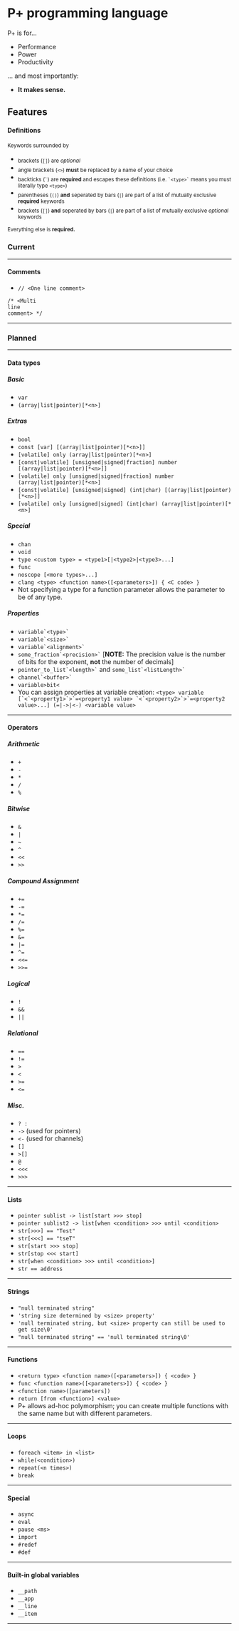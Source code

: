 # P+ programming language
P+ is for...
* Performance
* Power
* Productivity

... and most importantly:
* **It makes sense.**

## Features
#### Definitions
<sup>Keywords surrounded by</sup>
* <sub>brackets (`[]`) are *optional*</sub>
* <sub>angle brackets (`<>`) **must** be replaced by a name of your choice</sub>
* <sub>backticks (`` ` ``) are **required** and escapes these definitions (i.e. `` `<type>` `` means you must literally type `<type>`)</sub>
* <sub>parentheses (`()`) **and** seperated by bars (`|`) are part of a list of mutually exclusive **required** keywords</sub>
* <sub>brackets (`[]`) **and** seperated by bars (`|`) are part of a list of mutually exclusive *optional* keywords</sub>

<sub>Everything else is **required.**</sub>

### Current

--------

#### Comments
* `// <One line comment>`

```
/* <Multi
line
comment> */
```

--------

### Planned

--------

#### Data types
##### Basic
* `var`
* `(array|list|pointer)[*<n>]`

##### Extras
* `bool`
* `const [var] [(array|list|pointer)[*<n>]]`
* `[volatile] only (array|list|pointer)[*<n>]`
* `[const|volatile] [unsigned|signed|fraction] number [(array|list|pointer)[*<n>]]`
* `[volatile] only [unsigned|signed|fraction] number (array|list|pointer)[*<n>]`
* `[const|volatile] [unsigned|signed] (int|char) [(array|list|pointer)[*<n>]]`
* `[volatile] only [unsigned|signed] (int|char) (array|list|pointer)[*<n>]`

##### Special
* `chan`
* `void`
* `type <custom type> = <type1>[|<type2>|<type3>...]`
* `func`
* `noscope [<more types>...]`
* `clang <type> <function name>([<parameters>]) { <C code> }`
* Not specifying a type for a function parameter allows the parameter to be of any type.

##### Properties
* `` variable`<type>` ``
* `` variable`<size>` ``
* `` variable`<alignment>` ``
* `` some_fraction`<precision>` `` \[**NOTE:** The precision value is the number of bits for the exponent, **not** the number of decimals\]
* `` pointer_to_list`<length>` `` and `` some_list`<listLength>` ``
* `` channel`<buffer>` ``
* `variable>bit<`
* You can assign properties at variable creation: ``<type> variable [`<`<property1>`>`=<property1 value> `<`<property2>`>`=<property2 value>...] (=|->|<-) <variable value>``

--------

#### Operators
##### Arithmetic
* `+`
* `-`
* `*`
* `/`
* `%`

##### Bitwise
* `&`
* `|`
* `~`
* `^`
* `<<`
* `>>`

##### Compound Assignment
* `+=`
* `-=`
* `*=`
* `/=`
* `%=`
* `&=`
* `|=`
* `^=`
* `<<=`
* `>>=`

##### Logical
* `!`
* `&&`
* `||`

##### Relational
* `==`
* `!=`
* `>`
* `<`
* `>=`
* `<=`

##### Misc.
* `? :`
* `->` (used for pointers)
* `<-` (used for channels)
* `[]`
* `>[]`
* `@`
* `<<<`
* `>>>`

--------

#### Lists
* `pointer sublist -> list[start >>> stop]`
* `pointer sublist2 -> list[when <condition> >>> until <condition>`
* `str[>>>] == "Test"`
* `str[<<<] == "tseT"`
* `str[start >>> stop]`
* `str[stop <<< start]`
* `str[when <condition> >>> until <condition>]`
* `str == address`

--------

#### Strings
* `"null terminated string"`
* `'string size determined by <size> property'`
* `'null terminated string, but <size> property can still be used to get size\0'`
* `"null terminated string" == 'null terminated string\0'`

--------

#### Functions
* `<return type> <function name>([<parameters>]) { <code> }`
* `func <function name>([<parameters>]) { <code> }`
* `<function name>([parameters])`
* `return [from <function>] <value>`
* P+ allows ad-hoc polymorphism; you can create multiple functions with the same name but with different parameters.

--------

#### Loops
* `foreach <item> in <list>`
* `while(<condition>)`
* `repeat(<n times>)`
* `break`

--------

#### Special
* `async`
* `eval`
* `pause <ms>`
* `import`
* `#redef`
* `#def`

--------

#### Built-in global variables
* `__path`
* `__app`
* `__line`
* `__item`

--------
